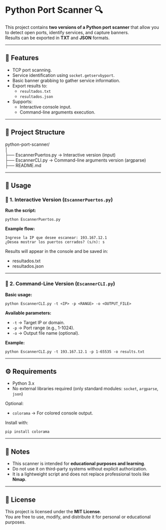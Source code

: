 # Python Port Scanner 🔍

This project contains **two versions of a Python port scanner** that allow you to detect open ports, identify services, and capture banners.  
Results can be exported in **TXT** and **JSON** formats.

---

## 📌 Features
- TCP port scanning.
- Service identification using `socket.getservbyport`.
- Basic banner grabbing to gather service information.
- Export results to:
  - `resultados.txt`
  - `resultados.json`
- Supports:
  - Interactive console input.
  - Command-line arguments execution.

---

## 📂 Project Structure

python-port-scanner/  
│  
├── EscannerPuertos.py → Interactive version (input)  
├── EscannerCLI.py → Command-line arguments version (argparse)  
├── README.md  

---

## 🚀 Usage

### 🔹 1. Interactive Version (`EscannerPuertos.py`)
**Run the script:**
```
python EscannerPuertos.py
```

**Example flow:**
```
Ingrese la IP que desee escanear: 193.167.12.1
¿Desea mostrar los puertos cerrados? (s/n): s
```
Results will appear in the console and be saved in:

- resultados.txt  
- resultados.json  

---

### 🔹 2. Command-Line Version (`EscannerCLI.py`)

**Basic usage:**
```
python EscannerCLI.py -t <IP> -p <RANGE> -o <OUTPUT_FILE>
```
**Available parameters:**
- `-t` → Target IP or domain.  
- `-p` → Port range (e.g., 1-1024).  
- `-o` → Output file name (optional).  

**Example:**
```
python EscannerCLI.py -t 193.167.12.1 -p 1-65535 -o results.txt
```
---
## ⚙️ Requirements

- Python 3.x  
- No external libraries required (only standard modules: `socket`, `argparse`, `json`)  

Optional:  
- `colorama` → For colored console output.  

Install with:
```
pip install colorama
```

---
## 📑 Notes
- This scanner is intended for **educational purposes and learning**.  
- Do not use it on third-party systems without explicit authorization.  
- It is a lightweight script and does not replace professional tools like **Nmap**.  

---

## 📜 License
This project is licensed under the **MIT License**.  
You are free to use, modify, and distribute it for personal or educational purposes.
